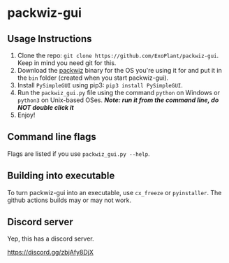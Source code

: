 # packwiz-gui


## Usage Instructions

1. Clone the repo: `git clone https://github.com/ExoPlant/packwiz-gui`. Keep in mind you need git for this.
2. Download the [packwiz](https://github.com/comp500/packwiz/) binary for the OS you're using it for and put it
in the `bin` folder (created when you start packwiz-gui).
3. Install `PySimpleGUI` using pip3: `pip3 install PySimpleGUI`.
4. Run the `packwiz_gui.py` file using the command `python` on Windows or `python3` on Unix-based OSes.
***Note: run it from the command line, do NOT double click it***
5. Enjoy!
   
## Command line flags

Flags are listed if you use `packwiz_gui.py --help`.

## Building into executable

To turn packwiz-gui into an executable, use `cx_freeze` or `pyinstaller`. The github actions builds may or may not work.

## Discord server

Yep, this has a discord server.

https://discord.gg/zbjAfy8DjX
